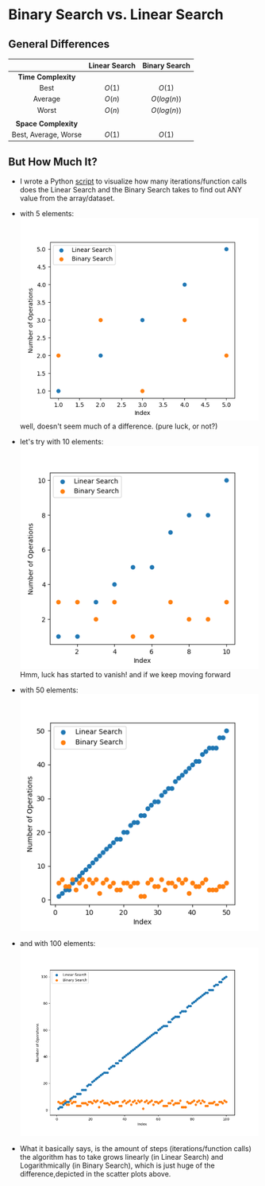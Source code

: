 # Binary Search vs. Linear Search

## General Differences
|                     |  Linear Search  |  Binary Search  |
| :-----------------: | :-------------: | :-------------: |
|**Time Complexity**  |                 |                 |
| Best                |      $O(1)$     |      $O(1)$     |
| Average             |      $O(n)$     |   $O(log(n))$   |
| Worst               |      $O(n)$     |   $O(log(n))$   |
|                     |                 |                 |
|**Space Complexity** |                 |                 |
| Best, Average, Worse|      $O(1)$     |      $O(1)$     |

## But How Much It?

- I wrote a Python [script](lin_vs_bin.py) to visualize how many iterations/function calls does the Linear Search and the Binary Search takes to find out ANY value from the array/dataset.

- with 5 elements:\
![Alt text](lis_bin_5.png)\
well, doesn't seem much of a difference. (pure luck, or not?)

- let's try with 10 elements:\
![Alt text](lis_bin_10.png)\
Hmm, luck has started to vanish!
and if we keep moving forward

- with 50 elements:\
![Alt text](lis_bin_50.png)

- and with 100 elements:\
![Alt text](lis_bin_100.png)

- What it basically says, is the amount of steps (iterations/function calls) the algorithm has to take grows linearly (in Linear Search) and Logarithmically (in Binary Search), which is just huge of the difference,depicted in the scatter plots above.
